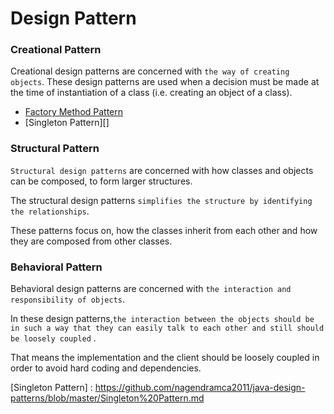 Design Pattern
===============
### Creational Pattern

Creational design patterns are concerned with `the way of creating objects`. These design patterns are used when a decision must be made at the time of instantiation of a class (i.e. creating an object of a class).

* [Factory Method Pattern][]
* [Singleton Pattern][]

### Structural Pattern

`Structural design patterns` are concerned with how classes and objects can be composed, to form larger structures.

The structural design patterns `simplifies the structure by identifying the relationships`.

These patterns focus on, how the classes inherit from each other and how they are composed from other classes.

### Behavioral Pattern

Behavioral design patterns are concerned with `the interaction and responsibility of objects`.

In these design patterns,`the interaction between the objects should be in such a way that they can easily talk to each other and still should be loosely coupled`
.

That means the implementation and the client should be loosely coupled in order to avoid hard coding and dependencies.








[Factory Method Pattern]:  https://github.com/nagendramca2011/java-design-patterns/blob/master/Factory%20Method%20Pattern.md
[Singleton Pattern] : https://github.com/nagendramca2011/java-design-patterns/blob/master/Singleton%20Pattern.md
